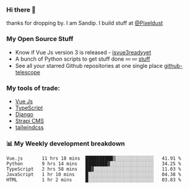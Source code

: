 ### Hi there 👋

thanks for dropping by.
I am Sandip. I build stuff at [@Pixeldust](github.com/pixeldust-in/)

###  **My Open Source Stuff**

 - Know if Vue Js version 3 is released -  [isvue3readyyet](https://github.com/sandiprb/isvue3readyyet)
 - A bunch of Python scripts to get stuff done 💤 💤 [stuff](https://github.com/sandiprb/stuff)
 - See all your starred Github repositories at one single place [github-telescope](https://github.com/sandiprb/github-telescope)



###  **My tools of trade:**
 - [Vue Js](https://github.com/vuejs/vue/)
 - [TypeScript](https://github.com/microsoft/TypeScript)
 - [Django](github.com/django/django)
 - [Strapi CMS](github.com/strapi/strapi)
 - [tailwindcss](https://github.com/tailwindlabs/tailwindcss)


###  📊 **My Weekly development breakdown**
<!--START_SECTION:waka-->
```text
Vue.js       11 hrs 18 mins  ██████████▒░░░░░░░░░░░░░░   41.91 % 
Python       9 hrs 14 mins   ████████▓░░░░░░░░░░░░░░░░   34.25 % 
TypeScript   2 hrs 58 mins   ██▓░░░░░░░░░░░░░░░░░░░░░░   11.03 % 
JavaScript   1 hr 10 mins    █░░░░░░░░░░░░░░░░░░░░░░░░   04.38 % 
HTML         1 hr 2 mins     █░░░░░░░░░░░░░░░░░░░░░░░░   03.83 % 
```
<!--END_SECTION:waka-->
